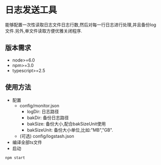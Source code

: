 # 日志发送工具
能够配置一次性读取日志文件日志行数,然后对每一行日志进行处理,并且备份log文件.另外,单文件读取方便优雅关闭程序.
## 版本需求
- node>=6.0
- npm>=3.0
- typescript>=2.5
## 使用方法
- 配置
  - config/monitor.json
    - logDir: 日志路径
    - bakDir: 备份日志路径
    - bakSize: 备份大小,配合bakSizeUnit使用
    - bakSizeUnit: 备份大小单位,比如:"MB","GB".
  - (可选) config/logstash.json
- 编译全部ts文件
- 启动
```npm
npm start
```